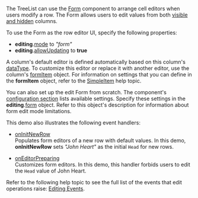 The TreeList can use the [Form](/Documentation/ApiReference/UI_Components/dxForm/) component to arrange cell editors when users modify a row. The Form allows users to edit values from both [visible and hidden](/Documentation/ApiReference/UI_Components/dxTreeList/Configuration/columns/#visible) columns.

To use the Form as the row editor UI, specify the following properties:
- **editing**.[mode](/Documentation/ApiReference/UI_Components/dxTreeList/Configuration/editing/#mode) to *"form"*
- **editing**.[allowUpdating](/Documentation/ApiReference/UI_Components/dxTreeList/Configuration/editing/#allowUpdating) to **true**

A column's default editor is defined automatically based on this column's [dataType](/Documentation/ApiReference/UI_Components/dxTreeList/Configuration/columns/#dataType). To customize this editor or replace it with another editor, use the column's [formItem](/Documentation/ApiReference/UI_Components/dxTreeList/Configuration/columns/#formItem) object. For information on settings that you can define in the **formItem** object, refer to the [SimpleItem](/Documentation/ApiReference/UI_Components/dxForm/Item_Types/SimpleItem/) help topic.

You can also set up the edit Form from scratch. The component's [configuration section](/Documentation/ApiReference/UI_Components/dxForm/) lists available settings. Specify these settings in the **editing**.[form](/Documentation/ApiReference/UI_Components/dxTreeList/Configuration/editing/#form) object. Refer to this object's description for information about form edit mode limitations.

This demo also illustrates the following event handlers:

- [onInitNewRow](/Documentation/ApiReference/UI_Components/dxTreeList/Configuration/#onInitNewRow)        
Populates form editors of a new row with default values. In this demo, **onInitNewRow** sets *"John Heart"* as the initial `Head` for new rows.

- [onEditorPreparing](/Documentation/ApiReference/UI_Components/dxTreeList/Configuration/#onEditorPreparing)         
Customizes form editors. In this demo, this handler forbids users to edit the `Head` value of John Heart.

Refer to the following help topic to see the full list of the events that edit operations raise: [Editing Events](/Documentation/Guide/UI_Components/TreeList/Editing/#Events).
